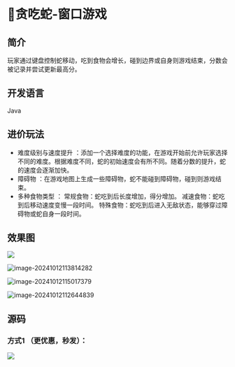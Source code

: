# 🐍贪吃蛇-窗口游戏

<MyGlobalComponent />

## 简介
玩家通过键盘控制蛇移动，吃到食物会增长，碰到边界或自身则游戏结束，分数会被记录并尝试更新最高分。

## 开发语言
Java

## 进价玩法

- 难度级别与速度提升 ：添加一个选择难度的功能，在游戏开始前允许玩家选择不同的难度。根据难度不同，蛇的初始速度会有所不同。随着分数的提升，蛇的速度会逐渐加快。
- 障碍物 ：在游戏地图上生成一些障碍物，蛇不能碰到障碍物，碰到则游戏结束。
- 多种食物类型 ： 常规食物：蛇吃到后长度增加，得分增加。 减速食物：蛇吃到后移动速度变慢一段时间。 特殊食物：蛇吃到后进入无敌状态，能够穿过障碍物或蛇自身一段时间。

## 效果图
![](http://cdn.qiniu.liyansheng.top/img/image-20241012113934342.png)

![image-20241012113814282](http://cdn.qiniu.liyansheng.top/img/image-20241012113814282.png)

![image-20241012115017379](http://cdn.qiniu.liyansheng.top/img/image-20241012115017379.png)

![image-20241012112644839](http://cdn.qiniu.liyansheng.top/img/image-20241012112644839.png)

## 源码
### 方式1 （更优惠，秒发）：

![](http://cdn.qiniu.liyansheng.top/img/image-20241016134314806.png)

<!-- ### 方式2：

![](http://cdn.qiniu.liyansheng.top/img/image-20241016134845063.png) -->
<FloatingImage src="http://cdn.qiniu.liyansheng.top/img/image-20241016134845063.png" alt="扫码获取" />
